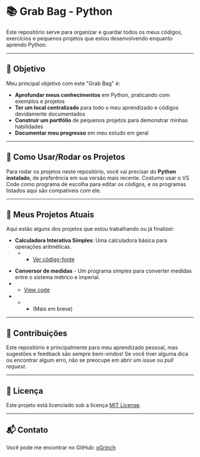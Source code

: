 # 📚 Grab Bag - Python

Este repositório serve para organizar e guardar todos os meus códigos, exercícios e pequenos projetos que estou desenvolvendo enquanto aprendo Python.

---

## 🎯 Objetivo

Meu principal objetivo com este "Grab Bag" é:

* **Aprofundar meus conhecimentos** em Python, praticando com exemplos e projetos
* **Ter um local centralizado** para todo o meu aprendizado e códigos devidamente documentados
* **Construir um portfólio** de pequenos projetos para demonstrar minhas habilidades
* **Documentar meu progresso** em meu estudo em geral

---

## 🚀 Como Usar/Rodar os Projetos

Para rodar os projetos neste repositório, você vai precisar do **Python instalado**, de preferência em sua versão mais recente. 
Costumo usar o VS Code como programa de escolha para editar os códigos, e os programas listados aqui são compatíveis com ele.

---

## 🌱 Meus Projetos Atuais

Aqui estão alguns dos projetos que estou trabalhando ou já finalizei:

* **Calculadora Interativa Simples**: Uma calculadora básica para operações aritméticas.
  * * [Ver código-fonte](projetos/calculadora/main.py)
- **Conversor de medidas** - Um programa simples para converter medidas entre o sistema métrico e imperial.
- - [View code](projetos/conversor-medidas/main.py)
- - - (Mais em breve)

---

## 🤝 Contribuições

Este repositório é principalmente para meu aprendizado pessoal, mas sugestões e feedback são sempre bem-vindos! 
Se você tiver alguma dica ou encontrar algum erro, não se preocupe em abrir um *issue* ou *pull request*.

---

## 📜 Licença

Este projeto está licenciado sob a licença [MIT License](LICENSE).

---

## 📬 Contato

Você pode me encontrar no GitHub: [oGrinch](https://github.com/oGrinch)
